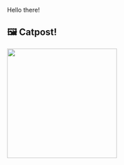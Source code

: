 Hello there!



## 🖼️ Catpost!

<sub>
    <img src="https://cdn2.thecatapi.com/images/asn.jpg" height="256">
</sub>


